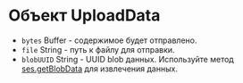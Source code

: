 # Объект UploadData

* `bytes` Buffer - содержимое будет отправлено.
* `file` String - путь к файлу для отправки.
* `blobUUID` String - UUID blob данных. Используйте метод [ses.getBlobData](../session.md#sesgetblobdataidentifier-callback) для извлечения данных.
